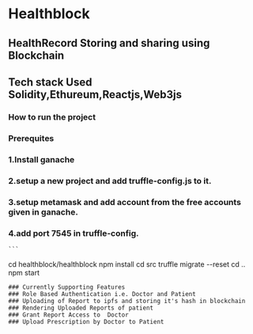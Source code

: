 # Healthblock
## HealthRecord Storing and sharing using Blockchain
## Tech stack Used Solidity,Ethureum,Reactjs,Web3js
### How to run the project
### Prerequites
### 1.Install ganache
### 2.setup a new project and add truffle-config.js to it.
### 3.setup metamask and add account from the free accounts given in ganache.
### 4.add port 7545 in truffle-config.

    ``` 

cd healthblock/healthblock
npm install
cd src
truffle migrate --reset
cd ..
npm start
```
### Currently Supporting Features
### Role Based Authentication i.e. Doctor and Patient
### Uploading of Report to ipfs and storing it's hash in blockchain
### Rendering Uploaded Reports of patient
### Grant Report Access to  Doctor
### Upload Prescription by Doctor to Patient

